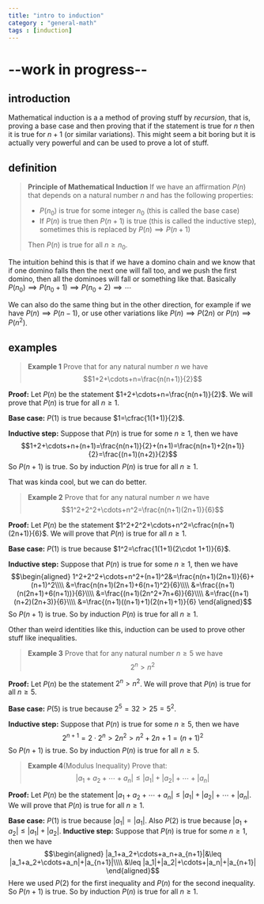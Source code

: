 ```yaml
---
title: "intro to induction"
category : "general-math"
tags : [induction]
---
```


# --work in progress--

## introduction

Mathematical induction is a a method of proving stuff by *recursion*, that is, proving a base case and then proving that if the statement is true for $n$ then it is true for $n+1$ (or similar variations).
This might seem a bit boring but it is actually very powerful and can be used to prove a lot of stuff.

## definition
> **Principle of Mathematical Induction**
> If we have an affirmation $P(n)$ that depends on a natural number $n$ and has the following properties:
> - $P(n_0)$ is true for some integer $n_0$ (this is called the base case)
> - If $P(n)$ is true then $P(n+1)$ is true (this is called the inductive step), sometimes this is replaced by $P(n)\implies P(n+1)$
> 
> Then $P(n)$ is true for all $n\geq n_0$.

The intuition behind this is that if we have a domino chain and we know that if one domino falls then the next one will fall too, and we push the first domino, then all the dominoes will fall or something like that.
Basically $P(n_0)\implies P(n_0+1)\implies P(n_0+2)\implies \cdots$

We can also do the same thing but in the other direction, for example if we have $P(n)\implies P(n-1)$, or use other variations like $P(n)\implies P(2n)$ or $P(n)\implies P(n^2)$.

## examples

> **Example 1** Prove that for any natural number $n$ we have 
> $$1+2+\cdots+n=\frac{n(n+1)}{2}$$

**Proof:** Let $P(n)$ be the statement $1+2+\cdots+n=\frac{n(n+1)}{2}$.
We will prove that $P(n)$ is true for all $n\geq 1$.

**Base case:** $P(1)$ is true because $1=\cfrac{1(1+1)}{2}$.

**Inductive step:** Suppose that $P(n)$ is true for some $n\geq 1$, then we have
$$1+2+\cdots+n+(n+1)=\frac{n(n+1)}{2}+(n+1)=\frac{n(n+1)+2(n+1)}{2}=\frac{(n+1)(n+2)}{2}$$
So $P(n+1)$ is true.
So by induction $P(n)$ is true for all $n\geq 1$.

That was kinda cool, but we can do better.






> **Example 2** Prove that for any natural number $n$ we have
> $$1^2+2^2+\cdots+n^2=\frac{n(n+1)(2n+1)}{6}$$

**Proof:** Let $P(n)$ be the statement $1^2+2^2+\cdots+n^2=\cfrac{n(n+1)(2n+1)}{6}$.
We will prove that $P(n)$ is true for all $n\geq 1$.

**Base case:** $P(1)$ is true because $1^2=\cfrac{1(1+1)(2\cdot 1+1)}{6}$.

**Inductive step:** Suppose that $P(n)$ is true for some $n\geq 1$, then we have
$$\begin{aligned}
1^2+2^2+\cdots+n^2+(n+1)^2&=\frac{n(n+1)(2n+1)}{6}+(n+1)^2\\\\
&=\frac{n(n+1)(2n+1)+6(n+1)^2}{6}\\\\
&=\frac{(n+1)(n(2n+1)+6(n+1))}{6}\\\\
&=\frac{(n+1)(2n^2+7n+6)}{6}\\\\
&=\frac{(n+1)(n+2)(2n+3)}{6}\\\\
&=\frac{(n+1)((n+1)+1)(2(n+1)+1)}{6}
\end{aligned}$$
So $P(n+1)$ is true.
So by induction $P(n)$ is true for all $n\geq 1$.

Other than weird identities like this, induction can be used to prove other stuff like inequalities.

> **Example 3** Prove that for any natural number $n\geq 5$ we have
> $$2^n>n^2$$

**Proof:** Let $P(n)$ be the statement $2^n>n^2$.
We will prove that $P(n)$ is true for all $n\geq 5$.

**Base case:** $P(5)$ is true because $2^5=32>25=5^2$.

**Inductive step:** Suppose that $P(n)$ is true for some $n\geq 5$, then we have
$$2^{n+1}=2\cdot 2^n>2n^2>n^2+2n+1=(n+1)^2$$
So $P(n+1)$ is true.
So by induction $P(n)$ is true for all $n\geq 5$.

> **Example 4**(Modulus Inequality) Prove that:
> $$|a_1+a_2+\cdots+a_n|\leq |a_1|+|a_2|+\cdots+|a_n|$$

**Proof:** Let $P(n)$ be the statement $|a_1+a_2+\cdots+a_n|\leq |a_1|+|a_2|+\cdots+|a_n|$.
We will prove that $P(n)$ is true for all $n\geq 1$.

**Base case:** $P(1)$ is true because $|a_1|=|a_1|$.
Also $P(2)$ is true because $|a_1+a_2|\leq |a_1|+|a_2|$.
**Inductive step:** Suppose that $P(n)$ is true for some $n\geq 1$, then we have
$$\begin{aligned}
|a_1+a_2+\cdots+a_n+a_{n+1}|&\leq |a_1+a_2+\cdots+a_n|+|a_{n+1}|\\\\
&\leq |a_1|+|a_2|+\cdots+|a_n|+|a_{n+1}|
\end{aligned}$$
Here we used $P(2)$ for the first inequality and $P(n)$ for the second inequality.
So $P(n+1)$ is true.
So by induction $P(n)$ is true for all $n\geq 1$.


